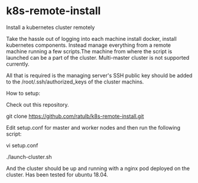 # k8s-remote-install
Install a kubernetes cluster remotely

Take the hassle out of logging into each machine install docker, install kubernetes components. Instead manage everything from a remote machine running a few scripts.The machine from where the script is launched can be a part of the cluster. Multi-master cluster is not supported currently.

All that is required is the managing server's SSH public key should be added to the /root/.ssh/authorized_keys of the cluster machins.

How to setup:

Check out this repository. 

git clone https://github.com/ratulb/k8s-remote-install.git

Edit setup.conf for master and worker nodes and then run the following script:

vi setup.conf

./launch-cluster.sh

And the cluster should be up and running with a nginx pod deployed on the cluster. Has been tested for ubuntu 18.04.

